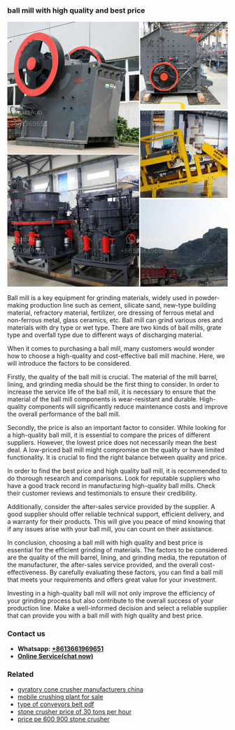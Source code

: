 <h3>ball mill with high quality and best price</h3><img src='1702259989.jpg' alt=''><p>Ball mill is a key equipment for grinding materials, widely used in powder-making production line such as cement, silicate sand, new-type building material, refractory material, fertilizer, ore dressing of ferrous metal and non-ferrous metal, glass ceramics, etc. Ball mill can grind various ores and materials with dry type or wet type. There are two kinds of ball mills, grate type and overfall type due to different ways of discharging material.</p><p>When it comes to purchasing a ball mill, many customers would wonder how to choose a high-quality and cost-effective ball mill machine. Here, we will introduce the factors to be considered.</p><p>Firstly, the quality of the ball mill is crucial. The material of the mill barrel, lining, and grinding media should be the first thing to consider. In order to increase the service life of the ball mill, it is necessary to ensure that the material of the ball mill components is wear-resistant and durable. High-quality components will significantly reduce maintenance costs and improve the overall performance of the ball mill.</p><p>Secondly, the price is also an important factor to consider. While looking for a high-quality ball mill, it is essential to compare the prices of different suppliers. However, the lowest price does not necessarily mean the best deal. A low-priced ball mill might compromise on the quality or have limited functionality. It is crucial to find the right balance between quality and price.</p><p>In order to find the best price and high quality ball mill, it is recommended to do thorough research and comparisons. Look for reputable suppliers who have a good track record in manufacturing high-quality ball mills. Check their customer reviews and testimonials to ensure their credibility.</p><p>Additionally, consider the after-sales service provided by the supplier. A good supplier should offer reliable technical support, efficient delivery, and a warranty for their products. This will give you peace of mind knowing that if any issues arise with your ball mill, you can count on their assistance.</p><p>In conclusion, choosing a ball mill with high quality and best price is essential for the efficient grinding of materials. The factors to be considered are the quality of the mill barrel, lining, and grinding media, the reputation of the manufacturer, the after-sales service provided, and the overall cost-effectiveness. By carefully evaluating these factors, you can find a ball mill that meets your requirements and offers great value for your investment.</p><p>Investing in a high-quality ball mill will not only improve the efficiency of your grinding process but also contribute to the overall success of your production line. Make a well-informed decision and select a reliable supplier that can provide you with a ball mill with high quality and best price.</p><h3>Contact us</h3><ul><li><strong>Whatsapp:&nbsp;<a href="https://wa.me/8613661969651">+8613661969651</a></strong></li><li><a href="https://swt.shibang-china.com/?git&amp;zhl&amp;ball mill with high quality and best price"><strong>Online Service(chat now)</strong></a></li></ul><h3>Related</h3><ul><li><a href='gyratory cone crusher manufacturers china.md'>gyratory cone crusher manufacturers china</a></li><li><a href='mobile crushing plant for sale.md'>mobile crushing plant for sale</a></li><li><a href='type of conveyors belt pdf.md'>type of conveyors belt pdf</a></li><li><a href='stone crusher price of 30 tons per hour.md'>stone crusher price of 30 tons per hour</a></li><li><a href='price pe 600 900 stone crusher.md'>price pe 600 900 stone crusher</a></li></ul>